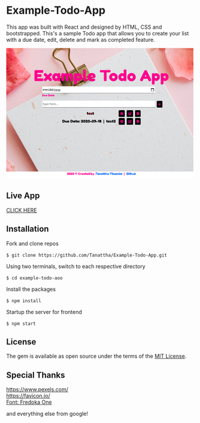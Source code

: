 # Example-Todo-App

This app was built with React and designed by HTML, CSS and bootstrapped. This's a sample Todo app that allows you to create your list with a due date, edit, delete and mark as completed feature.

<img src="./public/img/example-pic.png" width="500" height="350" />

## Live App

[CLICK HERE](https://example-todo-app.herokuapp.com/)

## Installation

Fork and clone repos

    $ git clone https://github.com/Tanattha/Example-Todo-App.git

Using two terminals, switch to each respective directory

    $ cd example-todo-aoo

Install the packages

    $ npm install

Startup the server for frontend

    $ npm start

## License

The gem is available as open source under the terms of the [MIT License](https://opensource.org/licenses/MIT).


## Special Thanks

https://www.pexels.com/<br />
https://favicon.io/<br />
[Font: Fredoka One](https://fonts.google.com/specimen/Fredoka+One)

and everything else from google!
